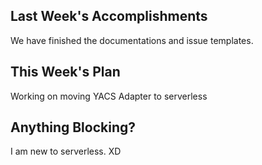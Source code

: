 ## Last Week's Accomplishments

We have finished the documentations and issue templates.

## This Week's Plan

Working on moving YACS Adapter to serverless

## Anything Blocking?

I am new to serverless. XD
